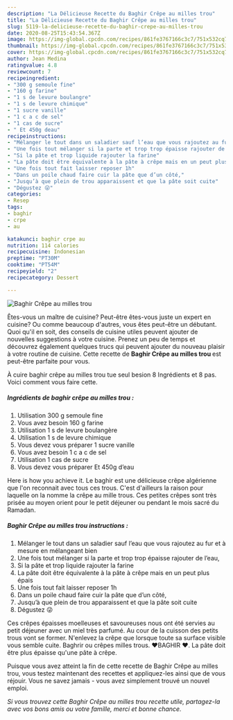 ```yaml
---
description: "La Délicieuse Recette du Baghir Crêpe au milles trou"
title: "La Délicieuse Recette du Baghir Crêpe au milles trou"
slug: 5119-la-delicieuse-recette-du-baghir-crepe-au-milles-trou
date: 2020-08-25T15:43:54.367Z
image: https://img-global.cpcdn.com/recipes/861fe3767166c3c7/751x532cq70/baghir-crepe-au-milles-trou-photo-principale-de-la-recette.jpg
thumbnail: https://img-global.cpcdn.com/recipes/861fe3767166c3c7/751x532cq70/baghir-crepe-au-milles-trou-photo-principale-de-la-recette.jpg
cover: https://img-global.cpcdn.com/recipes/861fe3767166c3c7/751x532cq70/baghir-crepe-au-milles-trou-photo-principale-de-la-recette.jpg
author: Jean Medina
ratingvalue: 4.8
reviewcount: 7
recipeingredient:
- "300 g semoule fine"
- "160 g farine"
- "1 s de levure boulangre"
- "1 s de levure chimique"
- "1 sucre vanille"
- "1 c a c de sel"
- "1 cas de sucre"
- " Et 450g deau"
recipeinstructions:
- "Mélanger le tout dans un saladier sauf l’eau que vous rajoutez au fur et à mesure en mélangeant bien"
- "Une fois tout mélanger si la parte et trop trop épaisse rajouter de l’eau,"
- "Si la pâte et trop liquide rajouter la farine"
- "La pâte doit être équivalente à la pâte à crêpe mais en un peut plus épais"
- "Une fois tout fait laisser reposer 1h"
- "Dans un poile chaud faire cuir la pâte que d’un côté,"
- "Jusqu’à que plein de trou apparaissent et que la pâte soit cuite"
- "Dégustez 😜"
categories:
- Resep
tags:
- baghir
- crpe
- au

katakunci: baghir crpe au 
nutrition: 114 calories
recipecuisine: Indonesian
preptime: "PT30M"
cooktime: "PT54M"
recipeyield: "2"
recipecategory: Dessert

---
```



![Baghir Crêpe au milles trou](https://img-global.cpcdn.com/recipes/861fe3767166c3c7/751x532cq70/baghir-crepe-au-milles-trou-photo-principale-de-la-recette.jpg)

Êtes-vous un maître de cuisine? Peut-être êtes-vous juste un expert en cuisine? Ou comme beaucoup d'autres, vous êtes peut-être un débutant. Quoi qu'il en soit, des conseils de cuisine utiles peuvent ajouter de nouvelles suggestions à votre cuisine. Prenez un peu de temps et découvrez également quelques trucs qui peuvent ajouter du nouveau plaisir à votre routine de cuisine. Cette recette de <strong> Baghir Crêpe au milles trou </strong> est peut-être parfaite pour vous.

<!--inarticleads1-->

À cuire baghir crêpe au milles trou tue seul besion 8 Ingrédients et 8 pas. Voici comment vous faire cette.

##### Ingrédients de baghir crêpe au milles trou :

1. Utilisation 300 g semoule fine
1. Vous avez besoin 160 g farine
1. Utilisation 1 s de levure boulangère
1. Utilisation 1 s de levure chimique
1. Vous devez vous préparer 1 sucre vanille
1. Vous avez besoin 1 c a c de sel
1. Utilisation 1 cas de sucre
1. Vous devez vous préparer  Et 450g d’eau


Here is how you achieve it. Le baghir est une délicieuse crêpe algérienne que l&#39;on reconnait avec tous ces trous. C&#39;est d&#39;ailleurs la raison pour laquelle on la nomme la crêpe au mille trous. Ces petites crêpes sont très prisée au moyen orient pour le petit déjeuner ou pendant le mois sacré du Ramadan. 

<!--inarticleads2-->

##### Baghir Crêpe au milles trou instructions :

1. Mélanger le tout dans un saladier sauf l’eau que vous rajoutez au fur et à mesure en mélangeant bien
1. Une fois tout mélanger si la parte et trop trop épaisse rajouter de l’eau,
1. Si la pâte et trop liquide rajouter la farine
1. La pâte doit être équivalente à la pâte à crêpe mais en un peut plus épais
1. Une fois tout fait laisser reposer 1h
1. Dans un poile chaud faire cuir la pâte que d’un côté,
1. Jusqu’à que plein de trou apparaissent et que la pâte soit cuite
1. Dégustez 😜


Ces crêpes épaisses moelleuses et savoureuses nous ont été servies au petit déjeuner avec un miel très parfumé. Au cour de la cuisson des petits trous vont se former. N&#39;enlevez la crêpe que lorsque toute sa surface visible vous semble cuite. Baghrir ou crêpes milles trous. ❤BAGHIR ❤. La pâte doit être plus épaisse qu&#39;une pâte à crêpe. 

<!--inarticleads1-->

<p>
Puisque vous avez atteint la fin de cette recette de Baghir Crêpe au milles trou, vous testez maintenant des recettes et appliquez-les ainsi que de vous réjouir. Vous ne savez jamais - vous avez simplement trouvé un nouvel emploi.
</p>

<p>
<i>Si vous trouvez cette Baghir Crêpe au milles trou recette utile, partagez-la avec vos bons amis ou votre famille, merci et bonne chance.</i>
</p>
